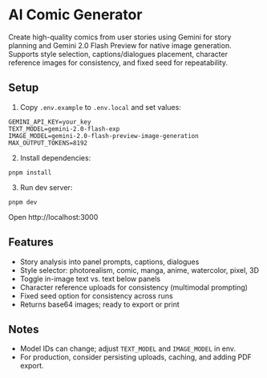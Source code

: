 # AI Comic Generator

Create high-quality comics from user stories using Gemini for story planning and Gemini 2.0 Flash Preview for native image generation. Supports style selection, captions/dialogues placement, character reference images for consistency, and fixed seed for repeatability.

## Setup

1. Copy `.env.example` to `.env.local` and set values:

```
GEMINI_API_KEY=your_key
TEXT_MODEL=gemini-2.0-flash-exp
IMAGE_MODEL=gemini-2.0-flash-preview-image-generation
MAX_OUTPUT_TOKENS=8192
```

2. Install dependencies:

```
pnpm install
```

3. Run dev server:

```
pnpm dev
```

Open http://localhost:3000

## Features

- Story analysis into panel prompts, captions, dialogues
- Style selector: photorealism, comic, manga, anime, watercolor, pixel, 3D
- Toggle in-image text vs. text below panels
- Character reference uploads for consistency (multimodal prompting)
- Fixed seed option for consistency across runs
- Returns base64 images; ready to export or print

## Notes

- Model IDs can change; adjust `TEXT_MODEL` and `IMAGE_MODEL` in env.
- For production, consider persisting uploads, caching, and adding PDF export.
